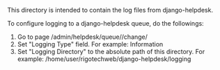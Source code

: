 This directory is intended to contain the log files from django-helpdesk.

To configure logging to a django-helpdesk queue, do the followings:

1. Go to page /admin/helpdesk/queue/<id>/change/
2. Set "Logging Type" field. For example: Information
3. Set "Logging Directory" to the absolute path of this directory. For example: /home/user/rigotechweb/django-helpdesk/logging
